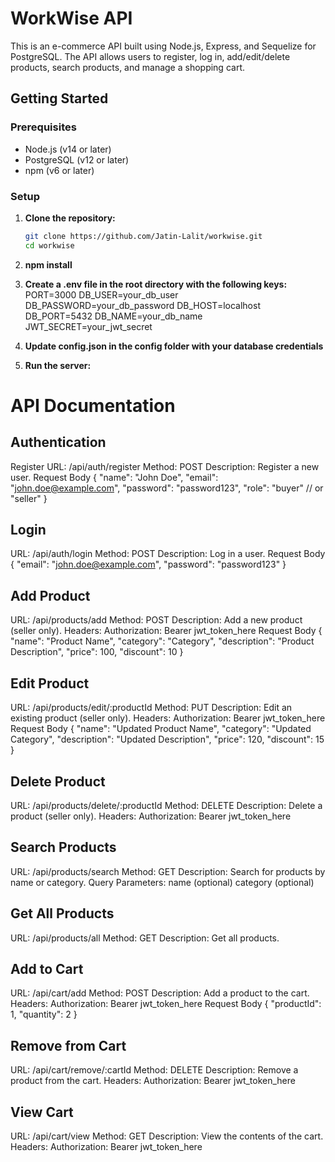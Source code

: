 # WorkWise API

This is an e-commerce API built using Node.js, Express, and Sequelize for PostgreSQL. The API allows users to register, log in, add/edit/delete products, search products, and manage a shopping cart.

## Getting Started

### Prerequisites

- Node.js (v14 or later)
- PostgreSQL (v12 or later)
- npm (v6 or later)

### Setup

1. **Clone the repository:**

   ```bash
   git clone https://github.com/Jatin-Lalit/workwise.git
   cd workwise

   ```

2. **npm install**

3. **Create a .env file in the root directory with the following keys:**
   PORT=3000
   DB_USER=your_db_user
   DB_PASSWORD=your_db_password
   DB_HOST=localhost
   DB_PORT=5432
   DB_NAME=your_db_name
   JWT_SECRET=your_jwt_secret

4. **Update config.json in the config folder with your database credentials**

5. **Run the server:**

# API Documentation

## Authentication

Register
URL: /api/auth/register
Method: POST
Description: Register a new user.
Request Body
{
"name": "John Doe",
"email": "john.doe@example.com",
"password": "password123",
"role": "buyer" // or "seller"
}

## Login

URL: /api/auth/login
Method: POST
Description: Log in a user.
Request Body
{
"email": "john.doe@example.com",
"password": "password123"
}

## Add Product

URL: /api/products/add
Method: POST
Description: Add a new product (seller only).
Headers:
Authorization: Bearer jwt_token_here
Request Body
{
"name": "Product Name",
"category": "Category",
"description": "Product Description",
"price": 100,
"discount": 10
}

## Edit Product

URL: /api/products/edit/:productId
Method: PUT
Description: Edit an existing product (seller only).
Headers:
Authorization: Bearer jwt_token_here
Request Body
{
"name": "Updated Product Name",
"category": "Updated Category",
"description": "Updated Description",
"price": 120,
"discount": 15
}

## Delete Product

URL: /api/products/delete/:productId
Method: DELETE
Description: Delete a product (seller only).
Headers:
Authorization: Bearer jwt_token_here

## Search Products

URL: /api/products/search
Method: GET
Description: Search for products by name or category.
Query Parameters:
name (optional)
category (optional)

## Get All Products

URL: /api/products/all
Method: GET
Description: Get all products.

## Add to Cart

URL: /api/cart/add
Method: POST
Description: Add a product to the cart.
Headers:
Authorization: Bearer jwt_token_here
Request Body
{
"productId": 1,
"quantity": 2
}

## Remove from Cart

URL: /api/cart/remove/:cartId
Method: DELETE
Description: Remove a product from the cart.
Headers:
Authorization: Bearer jwt_token_here

## View Cart

URL: /api/cart/view
Method: GET
Description: View the contents of the cart.
Headers:
Authorization: Bearer jwt_token_here
